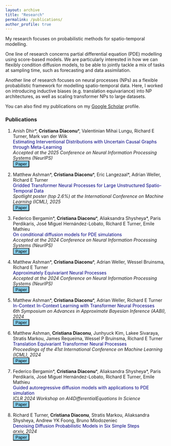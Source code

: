 ```yaml
---
layout: archive
title: "Research"
permalink: /publications/
author_profile: true
---
```


My research focuses on probabilistic methods for spatio-temporal modelling. 

One line of research concerns partial differential equation (PDE) modelling using score-based models. We are particularly interested in how we can flexibly condition diffusion models, to be able to jointly tackle a mix of tasks at sampling time, such as forecasting and data assimilation.

Another line of research focuses on neural processes (NPs) as a flexible probabilistic framework for modelling spatio-temporal data. Here, I worked on introducing inductive biases (e.g. translation equivariance) into NP architectures, as well as scaling transformer NPs to large datasets.

You can also find my publications on my [Google Scholar](https://scholar.google.com/citations?user=Ws2IoZIAAAAJ&hl=en) profile.

### Publications

1. Anish Dhir\*, **Cristiana Diaconu**\*, Valentinian Mihai Lungu, Richard E Turner, Mark van der Wilk<br />
<span style="color:navy">Estimating Interventional Distributions with Uncertain Causal Graphs through Meta-Learning</span>      
*Accepted at the 2025 Conference on Neural Information Processing Systems (NeurIPS)*      
[<button type="button" class="btn btn-info" style="background-color:skyblue">Paper</button>](https://arxiv.org/pdf/2507.05526)

1. Matthew Ashman\*, **Cristiana Diaconu**\*, Eric Langezaal\*, Adrian Weller, Richard E Turner<br />
<span style="color:navy">Gridded Transformer Neural Processes for Large Unstructured Spatio-Temporal Data</span>      
*Spotlight poster (top $2.6\%$) at the International Conference on Machine Learning (ICML), 2025*      
[<button type="button" class="btn btn-info" style="background-color:skyblue">Paper</button>](https://openreview.net/forum?id=ePGheWbLPY)

1. Federico Bergamin\*, **Cristiana Diaconu**\*, Aliaksandra Shysheya\*, Paris Perdikaris, José Miguel Hernández-Lobato, Richard E Turner, Emile Mathieu<br />
<span style="color:navy">On conditional diffusion models for PDE simulations</span>      
*Accepted at the 2024 Conference on Neural Information Processing Systems (NeurIPS)*      
[<button type="button" class="btn btn-info" style="background-color:skyblue">Paper</button>](https://neurips.cc/virtual/2024/poster/93694)

1. Matthew Ashman\*, **Cristiana Diaconu**\*, Adrian Weller, Wessel Bruinsma, Richard E Turner<br />
<span style="color:navy">Approximately Equivariant Neural Processes</span>      
*Accepted at the 2024 Conference on Neural Information Processing Systems (NeurIPS)*      
[<button type="button" class="btn btn-info" style="background-color:skyblue">Paper</button>](https://arxiv.org/pdf/2406.13488)

1. Matthew Ashman\*, **Cristiana Diaconu**\*, Adrian Weller, Richard E Turner<br />
<span style="color:navy">In-Context In-Context Learning with Transformer Neural Processes</span>      
*6th Symposium on Advances in Approximate Bayesian Inference (AABI), 2024*      
[<button type="button" class="btn btn-info" style="background-color:skyblue">Paper</button>](https://openreview.net/pdf?id=N7X1QFxmin)

1. Matthew Ashman, **Cristiana Diaconu**, Junhyuck Kim, Lakee Sivaraya, Stratis Markou, James Requeima, Wessel P Bruinsma, Richard E Turner<br />
<span style="color:navy">Translation Equivariant Transformer Neural Processes</span>      
*Proceedings of the 41st International Conference on Machine Learning (ICML), 2024*      
[<button type="button" class="btn btn-info" style="background-color:skyblue">Paper</button>](https://openreview.net/pdf?id=pftXzp6Yn3)

1. Federico Bergamin\*, **Cristiana Diaconu**\*, Aliaksandra Shysheya\*, Paris Perdikaris, José Miguel Hernández-Lobato, Richard E Turner, Emile Mathieu<br />
<span style="color:navy">Guided autoregressive diffusion models with applications to PDE simulation</span>      
*ICLR 2024 Workshop on AI4DifferentialEquations In Science*      
[<button type="button" class="btn btn-info" style="background-color:skyblue">Paper</button>](https://openreview.net/pdf?id=1avNKFEIOL)

1. Richard E Turner, **Cristiana Diaconu**, Stratis Markou, Aliaksandra Shysheya, Andrew YK Foong, Bruno Mlodozeniec<br />
<span style="color:navy">Denoising Diffusion Probabilistic Models in Six Simple Steps</span>      
*arxiv, 2024*      
[<button type="button" class="btn btn-info" style="background-color:skyblue">Paper</button>](https://arxiv.org/pdf/2402.04384)
